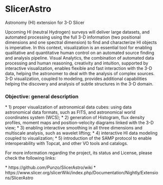 # SlicerAstro
Astronomy (HI) extension for 3-D Slicer

Upcoming HI (neutral Hydrogen) surveys will deliver large datasets, and automated processing using the full 3-D information (two positional dimensions and one spectral dimension) to find and characterize HI objects is imperative. In this context, visualization is an essential tool for enabling qualitative and quantitative human control on an automated source finding and analysis pipeline. Visual Analytics, the combination of automated data processing and human reasoning, creativity and intuition, supported by interactive visualization, enables flexible and fast interaction with the 3-D data, helping the astronomer to deal with the analysis of complex sources. 3-D visualization, coupled to modeling, provides additional capabilities helping the discovery and analysis of subtle structures in the 3-D domain.

<h3> Objective: general description</h3>
* 1) proper visualization of astronomical data cubes: using data astronomical data formats, such as FITS, and astronomical world coordinates system (WCS);
* 2) generation of Histogram, flux density profiles, moment maps and position-velocity diagrams linked with the 3-D view;
* 3) enabling interactive smoothing in all three dimensions and multiscale analysis, such as wavelet lifting;
* 4) interactive HI data modeling coupled to visualization;
* 5) introduction of the SAMP protocol to enable interoperability with Topcat, and other VO tools and catalogs.
</div>

For more information regarding the project, its status and License, please check the following links: 
</div>
* https://github.com/Punzo/SlicerAstro/wiki
* https://www.slicer.org/slicerWiki/index.php/Documentation/Nightly/Extensions/SlicerAstro
</div>


